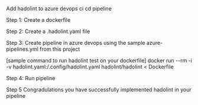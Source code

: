 Add hadolint to azure devops ci cd pipeline

Step 1:
Create a dockerfile

Step 2:
Create a .hadolint.yaml file

Step 3:
Create pipeline in azure devops using the sample azure-pipelines.yml from this project

[sample command to run hadolint test on your dockerfile]
docker run --rm -i -v hadolint.yaml:/.config/hadolint.yaml hadolint/hadolint < Dockerfile

Step 4: 
Run pipeline 

Step 5
Congradulations you have successfully implemented hadolint in your pipeline
